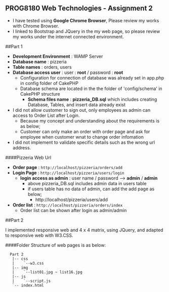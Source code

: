 ## PROG8180 Web Technologies - Assignment 2

- I have tested using **Google Chrome Browser**, Please review my works with Chrome Browser.
- I linked to Bootstrap and JQuery in the my web page, so please review my works under the internet connected environment.

##Part 1

  - **Development Environment** : WAMP Server
  - **Database name** : pizzeria
  - **Table names** : orders, users
  - **Database access user**  : user : **root**  / password : **root**
    - Configuration for connection of database was already set in app.php in config folder of CakePHP 
    - Database schema are located in the the folder of 'config/schema' in CakePHP structure
      - **Schema files name** : **pizzeria_DB.sql** which includes creating Database, Tables, and insert data already exist
  - I did not allow customer to sign out, only employees as admin can access to Order List after Login.
    - Because my concept and understanding about the requirements is as below;
    - Customer can only make an order with order page and ask for employee when customer wnat to change order infomation
  - I did not implement to validate specific details such as the wrong url address.

####Pizzeria Web Url 
  - **Order page** : ```http://localhost/pizzeria/orders/add```
  - **Login Page** : ```http://localhost/pizzeria/users/login```
    - **login access as admin** : user name / password --> **admin** / **admin**
      - above pizzeria_DB.sql includes admin data in users table
      - if users table has no data of admin, can add the add page as below;
        - http://localhost/pizzeria/users/add
  - **Order list** : ```http://localhost/pizzeria/orders/index```
    - Order list can be shown after login as admin/admin

##Part 2

I implemented responsive web and 4 x 4 matrix, using JQuery, and adapted to responsive web with W3.CSS. 

####Folder Structure of web pages is as below:
```
  Part 2
   |-- css
   |    `--w3.css
   |-- img
   |    `--list01.jpg ~ list16.jpg
   |-- js
   |    `--script.js
   `-- index.html
```
